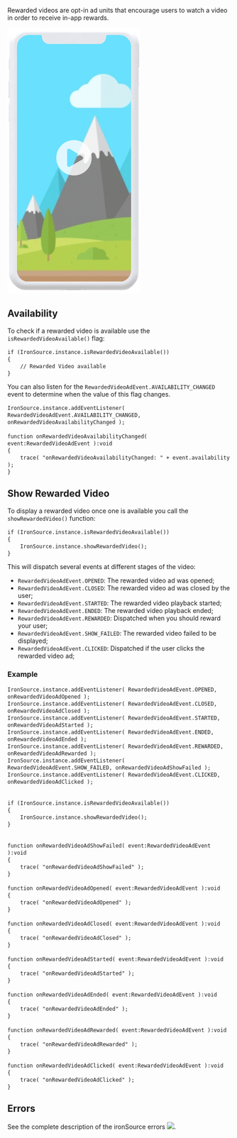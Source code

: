 
Rewarded videos are opt-in ad units that encourage users to watch a video in order to receive in-app rewards. 

![](images/rewarded-video.png)


## Availability 

To check if a rewarded video is available use the `isRewardedVideoAvailable()` flag:


```as3
if (IronSource.instance.isRewardedVideoAvailable())
{
    // Rewarded Video available    
}
```

You can also listen for the `RewardedVideoAdEvent.AVAILABILITY_CHANGED` event to determine when the value of this flag changes.


```as3
IronSource.instance.addEventListener( RewardedVideoAdEvent.AVAILABILITY_CHANGED, onRewardedVideoAvailabilityChanged );

function onRewardedVideoAvailabilityChanged( event:RewardedVideoAdEvent ):void
{
    trace( "onRewardedVideoAvailabilityChanged: " + event.availability );
}
```



## Show Rewarded Video

To display a rewarded video once one is available you call the `showRewardedVideo()` function:

```
if (IronSource.instance.isRewardedVideoAvailable())
{
    IronSource.instance.showRewardedVideo();
}
```

This will dispatch several events at different stages of the video:

- `RewardedVideoAdEvent.OPENED`: The rewarded video ad was opened;
- `RewardedVideoAdEvent.CLOSED`: The rewarded video ad was closed by the user;
- `RewardedVideoAdEvent.STARTED`: The rewarded video playback started;
- `RewardedVideoAdEvent.ENDED`: The rewarded video playback ended;
- `RewardedVideoAdEvent.REWARDED`: Dispatched when you should reward your user;
- `RewardedVideoAdEvent.SHOW_FAILED`: The rewarded video failed to be displayed;
- `RewardedVideoAdEvent.CLICKED`: Dispatched if the user clicks the rewarded video ad;




### Example


```as3
IronSource.instance.addEventListener( RewardedVideoAdEvent.OPENED, onRewardedVideoAdOpened );
IronSource.instance.addEventListener( RewardedVideoAdEvent.CLOSED, onRewardedVideoAdClosed );
IronSource.instance.addEventListener( RewardedVideoAdEvent.STARTED, onRewardedVideoAdStarted );
IronSource.instance.addEventListener( RewardedVideoAdEvent.ENDED, onRewardedVideoAdEnded );
IronSource.instance.addEventListener( RewardedVideoAdEvent.REWARDED, onRewardedVideoAdRewarded );
IronSource.instance.addEventListener( RewardedVideoAdEvent.SHOW_FAILED, onRewardedVideoAdShowFailed );
IronSource.instance.addEventListener( RewardedVideoAdEvent.CLICKED, onRewardedVideoAdClicked );


if (IronSource.instance.isRewardedVideoAvailable())
{
    IronSource.instance.showRewardedVideo();
}


function onRewardedVideoAdShowFailed( event:RewardedVideoAdEvent ):void
{
    trace( "onRewardedVideoAdShowFailed" );
}

function onRewardedVideoAdOpened( event:RewardedVideoAdEvent ):void
{
    trace( "onRewardedVideoAdOpened" );
}

function onRewardedVideoAdClosed( event:RewardedVideoAdEvent ):void
{
    trace( "onRewardedVideoAdClosed" );
}

function onRewardedVideoAdStarted( event:RewardedVideoAdEvent ):void
{
    trace( "onRewardedVideoAdStarted" );
}

function onRewardedVideoAdEnded( event:RewardedVideoAdEvent ):void
{
    trace( "onRewardedVideoAdEnded" );
}

function onRewardedVideoAdRewarded( event:RewardedVideoAdEvent ):void
{
    trace( "onRewardedVideoAdRewarded" );
}

function onRewardedVideoAdClicked( event:RewardedVideoAdEvent ):void
{
    trace( "onRewardedVideoAdClicked" );
}
```


## Errors

See the complete description of the ironSource errors ![](here|u.Errors).
